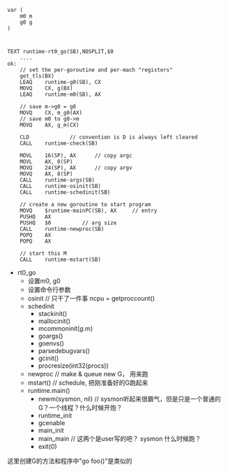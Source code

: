 
```
var (
	m0 m
	g0 g
)
```

# 

```
TEXT runtime·rt0_go(SB),NOSPLIT,$0
	....
ok:
	// set the per-goroutine and per-mach "registers"
	get_tls(BX)
	LEAQ	runtime·g0(SB), CX
	MOVQ	CX, g(BX)
	LEAQ	runtime·m0(SB), AX

	// save m->g0 = g0
	MOVQ	CX, m_g0(AX)
	// save m0 to g0->m
	MOVQ	AX, g_m(CX)

	CLD				// convention is D is always left cleared
	CALL	runtime·check(SB)

	MOVL	16(SP), AX		// copy argc
	MOVL	AX, 0(SP)
	MOVQ	24(SP), AX		// copy argv
	MOVQ	AX, 8(SP)
	CALL	runtime·args(SB)
	CALL	runtime·osinit(SB)
	CALL	runtime·schedinit(SB)

	// create a new goroutine to start program
	MOVQ	$runtime·mainPC(SB), AX		// entry
	PUSHQ	AX
	PUSHQ	$0			// arg size
	CALL	runtime·newproc(SB)
	POPQ	AX
	POPQ	AX

	// start this M
	CALL	runtime·mstart(SB)

```

* rt0_go
	* 设置m0, g0
	* 设置命令行参数
	* osinit // 只干了一件事 ncpu = getproccount()
	* schedinit 
		* stackinit()
		* mallocinit()
		* mcommoninit(_g_.m)
		* goargs()
		* goenvs()
		* parsedebugvars()
		* gcinit()
		* procresize(int32(procs))
	* newproc // make & queue new G， 用来跑
	* mstart() // schedule, 把刚准备好的G跑起来
	* runtime.main()
		* newm(sysmon, nil) // sysmon听起来很霸气，但是只是一个普通的G？一个线程？什么时候开炮？
		* runtime_init
		* gcenable
		* main_init
		* main_main // 这两个是user写的吧？ sysmon 什么时候跑？
		* exit(0)

这里创建G的方法和程序中"go foo()"是类似的
```

